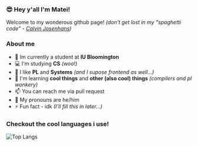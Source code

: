 ### 😎 Hey y'all I'm Matei!

Welcome to my wonderous github page! *(don't get lost in my "spaghetti code" - [Calvin Josenhans](https://github.com/HalflingHelper))*

### About me
- 🍎 Im currently a student at **IU Bloomington**
- 💻️ I'm studying **CS** *(woo!)*
- 👀 I like **PL** and **Systems** *(and I supose frontend as well...)*
- 🌱 I'm learning **cool things** and **other (also cool) things** *(compilers and pl wonkery)*
- 📫 You can reach me via pull request
- 🦄 My pronouns are he/him
- ⚡️ Fun fact - idk *(I'll fill this in later...)*

### Checkout the cool languages i use! 

![Top Langs](https://github-readme-stats-git-master-mateidragonys-projects.vercel.app/api/top-langs/?username=mateidragony&theme=github_dark_dimmed&layout=compact&size_weight=0.5&count_weight=0.5&exclude_repo=B351-Final-Project&hide=assembly&langs_count=5)
